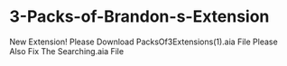 # 3-Packs-of-Brandon-s-Extension
New Extension! Please Download PacksOf3Extensions(1).aia File
Please Also Fix The Searching.aia File
